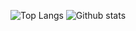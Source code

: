 
![Top Langs](https://github-readme-stats.vercel.app/api/top-langs/?username=UltiRequiem&theme=vue-dark)
![Github stats](https://github-readme-stats.vercel.app/api?username=UltiRequiem&theme=vue-dark&show_icons=true&count_private=true&line_height=40)
